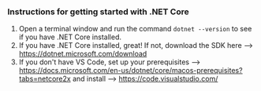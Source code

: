 ### Instructions for getting started with .NET Core
1. Open a terminal window and run the command `dotnet --version` to see if you have .NET Core installed.
2. If you have .NET Core installed, great! If not, download the SDK here --> https://dotnet.microsoft.com/download
3. If you don't have VS Code, set up your prerequisites --> https://docs.microsoft.com/en-us/dotnet/core/macos-prerequisites?tabs=netcore2x
   and install --> https://code.visualstudio.com/
